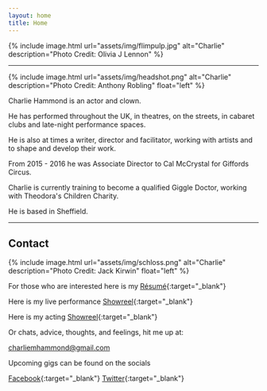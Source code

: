 ```yaml
---
layout: home
title: Home
---
```


{% include image.html url="assets/img/flimpulp.jpg" alt="Charlie" description="Photo Credit: Olivia J Lennon" %}

---

{% include image.html url="assets/img/headshot.png" alt="Charlie" description="Photo Credit: Anthony Robling" float="left" %}

<div class="text-block" markdown="1">

Charlie Hammond is an actor and clown.

He has performed throughout the UK, in theatres, on the streets, in cabaret clubs and late-night performance spaces.

He is also at times a writer, director and facilitator, working with artists and to shape and develop their work.

From 2015 - 2016 he was Associate Director to Cal McCrystal for Giffords Circus.

Charlie is currently training to become a qualified Giggle Doctor, working with Theodora's Children Charity.

He is based in Sheffield.

</div>

---

## Contact

{% include image.html url="assets/img/schloss.png" alt="Charlie" description="Photo Credit: Jack Kirwin" float="left" %}

<div class="text-block" markdown="1">

For those who are interested here is my [Résumé](assets/pdf/resume.pdf){:target="\_blank"}

Here is my live performance [Showreel](){:target="\_blank"}

Here is my acting [Showreel](){:target="\_blank"}

Or chats, advice, thoughts, and feelings, hit me up at:

[charliemhammond@gmail.com](mailto:charliemhammond@gmail.com)

Upcoming gigs can be found on the socials

[Facebook](){:target="\_blank"}
[Twitter](){:target="\_blank"}

</div>
